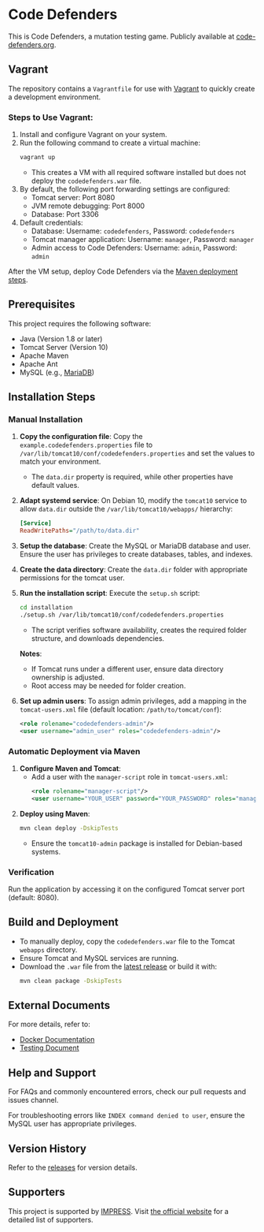 # Code Defenders

This is Code Defenders, a mutation testing game. Publicly available at [code-defenders.org](http://code-defenders.org).

## Vagrant
The repository contains a `Vagrantfile` for use with [Vagrant](https://www.vagrantup.com/) to quickly create a development environment.

### Steps to Use Vagrant:
1. Install and configure Vagrant on your system.
2. Run the following command to create a virtual machine:
   ```bash
   vagrant up
   ```
   - This creates a VM with all required software installed but does not deploy the `codedefenders.war` file.
3. By default, the following port forwarding settings are configured:
   - Tomcat server: Port 8080
   - JVM remote debugging: Port 8000
   - Database: Port 3306
4. Default credentials:
   - Database: Username: `codedefenders`, Password: `codedefenders`
   - Tomcat manager application: Username: `manager`, Password: `manager`
   - Admin access to Code Defenders: Username: `admin`, Password: `admin`

After the VM setup, deploy Code Defenders via the [Maven deployment steps](#automatic-deployment-via-maven).

## Prerequisites
This project requires the following software:
- Java (Version 1.8 or later)
- Tomcat Server (Version 10)
- Apache Maven
- Apache Ant
- MySQL (e.g., [MariaDB](https://mariadb.org/))

## Installation Steps
### Manual Installation
1. **Copy the configuration file**:
   Copy the `example.codedefenders.properties` file to `/var/lib/tomcat10/conf/codedefenders.properties` and set the values to match your environment.
   - The `data.dir` property is required, while other properties have default values.
2. **Adapt systemd service**:
   On Debian 10, modify the `tomcat10` service to allow `data.dir` outside the `/var/lib/tomcat10/webapps/` hierarchy:
   ```ini
   [Service]
   ReadWritePaths="/path/to/data.dir"
   ```
3. **Setup the database**:
   Create the MySQL or MariaDB database and user. Ensure the user has privileges to create databases, tables, and indexes.
4. **Create the data directory**:
   Create the `data.dir` folder with appropriate permissions for the tomcat user.
5. **Run the installation script**:
   Execute the `setup.sh` script:
   ```bash
   cd installation
   ./setup.sh /var/lib/tomcat10/conf/codedefenders.properties
   ```
   - The script verifies software availability, creates the required folder structure, and downloads dependencies.

   **Notes**:
   - If Tomcat runs under a different user, ensure data directory ownership is adjusted.
   - Root access may be needed for folder creation.

6. **Set up admin users**:
   To assign admin privileges, add a mapping in the `tomcat-users.xml` file (default location: `/path/to/tomcat/conf`):
   ```xml
   <role rolename="codedefenders-admin"/>
   <user username="admin_user" roles="codedefenders-admin"/>
   ```

### Automatic Deployment via Maven
1. **Configure Maven and Tomcat**:
   - Add a user with the `manager-script` role in `tomcat-users.xml`:
     ```xml
     <role rolename="manager-script"/>
     <user username="YOUR_USER" password="YOUR_PASSWORD" roles="manager-script"/>
     ```
2. **Deploy using Maven**:
   ```bash
   mvn clean deploy -DskipTests
   ```
   - Ensure the `tomcat10-admin` package is installed for Debian-based systems.

### Verification
Run the application by accessing it on the configured Tomcat server port (default: 8080).

## Build and Deployment
- To manually deploy, copy the `codedefenders.war` file to the Tomcat `webapps` directory.
- Ensure Tomcat and MySQL services are running.
- Download the `.war` file from the [latest release](https://github.com/CodeDefenders/CodeDefenders/releases) or build it with:
  ```bash
  mvn clean package -DskipTests
  ```

## External Documents
For more details, refer to:
- [Docker Documentation](docker/README.md)
- [Testing Document](docs/Testing.md)

## Help and Support
For FAQs and commonly encountered errors, check our pull requests and issues channel.

For troubleshooting errors like `INDEX command denied to user`, ensure the MySQL user has appropriate privileges.

## Version History
Refer to the [releases](https://github.com/CodeDefenders/CodeDefenders/releases) for version details.

## Supporters
This project is supported by [IMPRESS](https://impress-project.eu/). Visit [the official website](https://code-defenders.org/about) for a detailed list of supporters.
